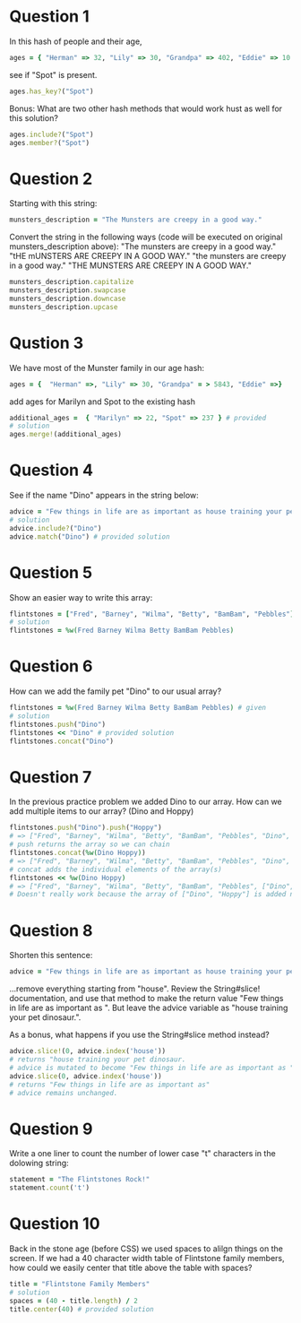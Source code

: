 # Question 1

In this hash of people and their age,
```ruby
ages = { "Herman" => 32, "Lily" => 30, "Grandpa" => 402, "Eddie" => 10 }
```

see if "Spot" is present.

```ruby
ages.has_key?("Spot")
```

Bonus: What are two other hash methods that would work hust as well for this solution?

```ruby
ages.include?("Spot")
ages.member?("Spot")
```

# Question 2

Starting with this string:
```ruby
munsters_description = "The Munsters are creepy in a good way."
```
Convert the string in the following ways (code will be executed on original munsters_description above):
"The munsters are creepy in a good way."
"tHE mUNSTERS ARE CREEPY IN A GOOD WAY."
"the munsters are creepy in a good way."
"THE MUNSTERS ARE CREEPY IN A GOOD WAY."

```ruby
munsters_description.capitalize
munsters_description.swapcase
munsters_description.downcase
munsters_description.upcase
```

# Qustion 3

We have most of the Munster family in our age hash:
```ruby
ages = {  "Herman" =>, "Lily" => 30, "Grandpa" = > 5843, "Eddie" =>}
```
add ages for Marilyn and Spot to the existing hash
```ruby
additional_ages =  { "Marilyn" => 22, "Spot" => 237 } # provided
# solution
ages.merge!(additional_ages)
```

# Question 4

See if the name "Dino" appears in the string below:
```ruby
advice = "Few things in life are as important as house training your per dinosaur." # given
# solution
advice.include?("Dino")
advice.match("Dino") # provided solution
```

# Question 5

Show an easier way to write this array:
```ruby
flintstones = ["Fred", "Barney", "Wilma", "Betty", "BamBam", "Pebbles"] # given
# solution
flintstones = %w(Fred Barney Wilma Betty BamBam Pebbles)
```

# Question 6

How can we add the family pet "Dino" to our usual array?
```ruby
flintstones = %w(Fred Barney Wilma Betty BamBam Pebbles) # given
# solution
flintstones.push("Dino")
flintstones << "Dino" # provided solution
flintstones.concat("Dino")
```

# Question 7

In the previous practice problem we added Dino to our array.
How can we add multiple items to our array? (Dino and Hoppy)

```ruby
flintstones.push("Dino").push("Hoppy")
# => ["Fred", "Barney", "Wilma", "Betty", "BamBam", "Pebbles", "Dino", "Hoppy"]
# push returns the array so we can chain
flintstones.concat(%w(Dino Hoppy))
# => ["Fred", "Barney", "Wilma", "Betty", "BamBam", "Pebbles", "Dino", "Hoppy"]
# concat adds the individual elements of the array(s)
flintstones << %w(Dino Hoppy)
# => ["Fred", "Barney", "Wilma", "Betty", "BamBam", "Pebbles", ["Dino", "Hoppy"]]
# Doesn't really work because the array of ["Dino", "Hoppy"] is added not the individual elements.
```

# Question 8

Shorten this sentence:
```ruby
advice = "Few things in life are as important as house training your pet dinosaur."
```
...remove everything starting from "house".
Review the String#slice! documentation, and use that method to make the return value "Few things in life are as important as ". But leave the advice variable as "house training your pet dinosaur.".

As a bonus, what happens if you use the String#slice method instead?

```ruby
advice.slice!(0, advice.index('house'))
# returns "house training your pet dinosaur.
# advice is mutated to become "Few things in life are as important as "
advice.slice(0, advice.index('house'))
# returns "Few things in life are as important as"
# advice remains unchanged.
```

# Question 9

Write a one liner to count the number of lower case "t" characters in the dolowing string:
```ruby
statement = "The Flintstones Rock!"
statement.count('t')
```

# Question 10

Back in the stone age (before CSS) we used spaces to alilgn things on the screen. If we had a  40 character width table of Flintstone family members, how could we easily center that title above the table with spaces?

```ruby
title = "Flintstone Family Members"
# solution
spaces = (40 - title.length) / 2
title.center(40) # provided solution
```
